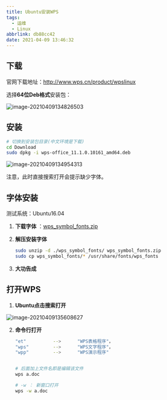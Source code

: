```yaml
---
title: Ubuntu安装WPS
tags:
  - 运维
  - Linux
abbrlink: db88cc42
date: 2021-04-09 13:46:32
---
```




## 下载

官网下载地址：http://www.wps.cn/product/wpslinux



选择**64位Deb格式**安装包：

![image-20210409134826503](http://blog.cdn.ionluo.cn/blog/image-20210409134826503.png)





## 安装

```bash
# 切换到安装包目录(中文环境是下载)
cd Download
sudo dpkg -i wps-office_11.1.0.10161_amd64.deb
```

![image-20210409134954313](http://blog.cdn.ionluo.cn/blog/image-20210409134954313.png)

注意，此时直接搜索打开会提示缺少字体。



## 字体安装

测试系统：Ubuntu16.04

1. **下载字体** ：[wps_symbol_fonts.zip](https://blog.cdn.ionluo.cn/files/wps_symbol_fonts.zip)

2. **解压安装字体**

   ```bash
   sudo unzip -d ./wps_symbol_fonts/ wps_symbol_fonts.zip
   sudo cp wps_symbol_fonts/* /usr/share/fonts/wps_fonts
   ```

3. **大功告成**



## 打开WPS

1.  **Ubuntu点击搜索打开**

   ![image-20210409135608627](http://blog.cdn.ionluo.cn/blog/image-20210409135608627.png)

2. **命令行打开**

   ```bash
   "et"          -->      "WPS表格程序"，
   "wps"         -->      "WPS文字程序"，
   "wpp"         -->      "WPS演示程序"
   
   
   # 后面加上文件名即是编辑该文件
   wps a.doc
   
   # -w ： 新窗口打开
   wps -w a.doc
   ```

   

